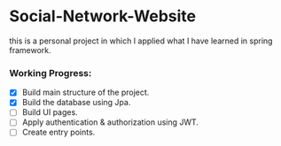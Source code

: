 # Social-Network-Website
this is a personal project in which I applied what I have learned in spring framework.

### Working Progress:
- [x] Build main structure of the project.
- [x] Build the database using Jpa.
- [ ] Build UI pages.
- [ ] Apply authentication & authorization using JWT.
- [ ] Create entry points.

